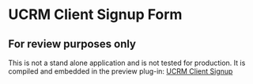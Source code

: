 # UCRM Client Signup Form

## For review purposes only
This is not a stand alone application and is not tested for production. It is compiled and embedded in the preview plug-in: [UCRM Client Signup](https://github.com/charuwts/UCRM-Client-Signup)